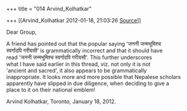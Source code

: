+++
title = "014 Arvind_Kolhatkar"

+++
[[Arvind_Kolhatkar	2012-01-18, 21:03:26 [Source](https://groups.google.com/g/samskrita/c/yD2v6tBSob4)]]



Dear Group,

A friend has pointed out that the popular saying 'जननी जन्मभूमिश्च  
स्वर्गादपि गरीयसी' is grammatically incorrect and that it should have  
read 'जननी जन्मभूमिश्च स्वर्गादपि गरीयसौ'. This further underscores  
what I have said earlier in this thread, viz. not only it is not  
'ancient and sacred', it also appears to be grammatically  
inappropriate. It looks more and more possible that Nepalese scholars  
apparently have slipped in due diligence, when deciding to give a  
place to it on their national emblem!

Arvind Kolhatkar, Toronto, January 18, 2012.

